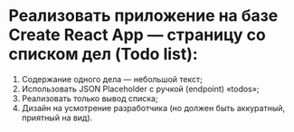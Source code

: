 # Реализовать приложение на базе Create React App — страницу со списком дел (Todo list):

1. Содержание одного дела — небольшой текст;
2. Использовать JSON Placeholder с ручкой (endpoint) «todos»;
3. Реализовать только вывод списка;
4. Дизайн на усмотрение разработчика (но должен быть аккуратный, приятный на вид).
